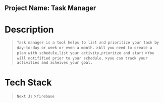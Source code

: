 ## Project Name: Task Manager

# Description

> `Task manager is a tool helps to list and prioritize your task by day-to-day or week or even a month.` >`All you need to create a plan with schedule,list your activity,prioritze and start` >`You will notifified prior to your schedule.` >`you can track your activities and acheives your goal.`

# Tech Stack

> `Next Js` >`firebase`
